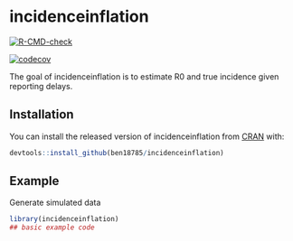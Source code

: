 
<!-- README.md is generated from README.Rmd. Please edit that file -->

# incidenceinflation

<!-- badges: start -->

[![R-CMD-check](https://github.com/ben18785/incidenceinflation/workflows/R-CMD-check/badge.svg)](https://github.com/ben18785/incidenceinflation/actions)

[![codecov](https://codecov.io/gh/ben18785/incidenceinflation/branch/master/graph/badge.svg?token=61D5K98II1)](https://codecov.io/gh/ben18785/incidenceinflation)
<!-- badges: end -->

The goal of incidenceinflation is to estimate R0 and true incidence
given reporting delays.

## Installation

You can install the released version of incidenceinflation from
[CRAN](https://CRAN.R-project.org) with:

``` r
devtools::install_github(ben18785/incidenceinflation)
```

## Example

Generate simulated data

``` r
library(incidenceinflation)
## basic example code
```
